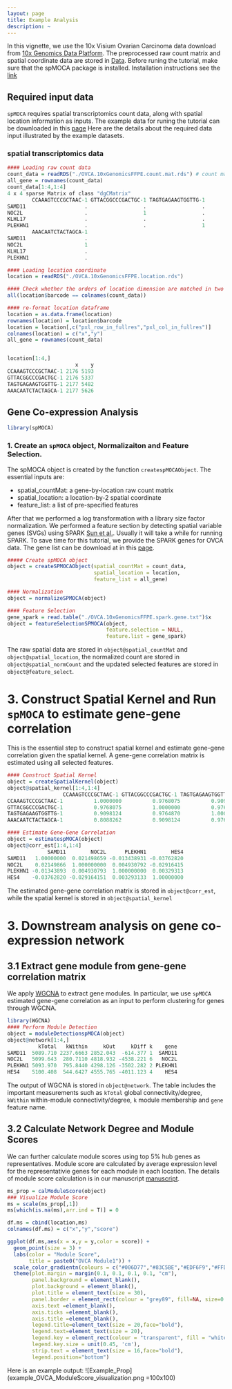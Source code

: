 ```yaml
---
layout: page
title: Example Analysis
description: ~
---
```

In this vignette, we use the 10x Visium Ovarian Carcinoma data download from [10x Genomics Data Platform](https://www.10xgenomics.com/datasets/human-ovarian-cancer-1-standard). The preprocessed raw count matrix and spatial coordinate data are stored in [Data](https://yma-lab.github.io/spMOCA/tree/main/data). Before runing the tutorial, make sure that the spMOCA package is installed. Installation instructions see the [link](https://yma-lab.github.io/spMOCA/documentation/02_installation.html)

## Required input data
`spMOCA` requires spatial transcriptomics count data, along with spatial location information as inputs. The example data for runing the tutorial can be downloaded in this [page](https://yma-lab.github.io/spMOCA/documentation/03_data.html)
Here are the details about the required data input illustrated by the example datasets. 

### spatial transcriptomics data
```r
#### Loading raw count data
count_data = readRDS("./OVCA.10xGenomicsFFPE.count.mat.rds") # count matrix
all_gene = rownames(count_data)
count_data[1:4,1:4]
4 x 4 sparse Matrix of class "dgCMatrix"
        CCAAAGTCCCGCTAAC-1 GTTACGGCCCGACTGC-1 TAGTGAGAAGTGGTTG-1
SAMD11                   .                  .                  .
NOC2L                    .                  1                  .
KLHL17                   .                  .                  .
PLEKHN1                  .                  .                  1
        AAACAATCTACTAGCA-1
SAMD11                   .
NOC2L                    1
KLHL17                   .
PLEKHN1                  .

#### Loading location coordinate
location = readRDS("./OVCA.10xGenomicsFFPE.location.rds")

#### Check whether the orders of location dimension are matched in two matrix
all(location$barcode == colnames(count_data))

#### re-format location dataframe
location = as.data.frame(location)
rownames(location) = location$barcode
location = location[,c("pxl_row_in_fullres","pxl_col_in_fullres")]
colnames(location) = c("x","y")
all_gene = rownames(count_data)


location[1:4,]
                      x    y
CCAAAGTCCCGCTAAC-1 2176 5193
GTTACGGCCCGACTGC-1 2176 5337
TAGTGAGAAGTGGTTG-1 2177 5482
AAACAATCTACTAGCA-1 2177 5626
```

## Gene Co-expression Analysis
```r
library(spMOCA)
``` 
### 1. Create an `spMOCA` object, Normalizaiton and Feature Selection.
The spMOCA object is created by the function `createspMOCAObject`. The essential inputs are:
- spatial_countMat: a gene-by-location raw count matrix
- spatial_location: a location-by-2 spatial coordinate
- feature_list: a list of pre-specified features

After that we performed a log transformation with a library size factor normalization. We performed a feature section by detecting spatial variable genes (SVGs) using SPARK [Sun et al.](https://www.nature.com/articles/s41592-019-0701-7). Usually it will take a while for running SPARK. To save time for this tutorial, we provide the SPARK genes for OVCA data. The gene list can be download at in this [page](https://yma-lab.github.io/spMOCA/documentation/03_data.html).

```r
##### Create spMOCA object
object = createSPMOCAObject(spatial_countMat = count_data,
                            spatial_location = location,
                            feature_list = all_gene)

#### Normalization
object = normalizeSPMOCA(object)

#### Feature Selection
gene_spark = read.table("./OVCA.10xGenomicsFFPE.spark.gene.txt")$x
object = featureSelectionSPMOCA(object,
                                feature.selection = NULL,
                                feature.list = gene_spark)
```
The raw spatial data are stored in `object@spatial_countMat` and `object@spatial_location`, the normalized count are stored in `object@spatial_normCount` and the updated selected features are stored in `object@feature_select`. 

# 3. Construct Spatial Kernel and Run `spMOCA` to estimate gene-gene correlation
This is the essential step to construct spatial kernel and estimate gene-gene correlation given the spatial kernel. A gene-gene correlation matrix is estimated using all selected features.

```r
#### Construct Spatial Kernel
object = createSpatialKernel(object)
object@spatial_kernel[1:4,1:4]
                  CCAAAGTCCCGCTAAC-1 GTTACGGCCCGACTGC-1 TAGTGAGAAGTGGTTG-1 AAACAATCTACTAGCA-1
CCAAAGTCCCGCTAAC-1          1.0000000          0.9768075          0.9098124          0.8088262
GTTACGGCCCGACTGC-1          0.9768075          1.0000000          0.9764870          0.9098124
TAGTGAGAAGTGGTTG-1          0.9098124          0.9764870          1.0000000          0.9768075
AAACAATCTACTAGCA-1          0.8088262          0.9098124          0.9768075          1.0000000

#### Estimate Gene-Gene Correlation
object = estimatespMOCA(object)
object@corr_est[1:4,1:4]
             SAMD11        NOC2L      PLEKHN1        HES4
SAMD11   1.00000000  0.021498659 -0.013438931 -0.03762820
NOC2L    0.02149866  1.000000000  0.004930792 -0.02916415
PLEKHN1 -0.01343893  0.004930793  1.000000000  0.00329313
HES4    -0.03762820 -0.029164151  0.003293133  1.00000000
```
The estimated gene-gene correlation matrix is stored in `object@corr_est`, while the spatial kernel is stored in `object@spatial_kernel`

# 3. Downstream analysis on gene co-expression network  

## 3.1 Extract gene module from gene-gene correlation matrix

We apply [WGCNA](https://bmcbioinformatics.biomedcentral.com/articles/10.1186/1471-2105-9-559) to extract gene modules. In particular, we use `spMOCA` estimated gene-gene correlation  as an input to perform clustering for genes through WGCNA.
```r
library(WGCNA)
#### Perform Module Detection
object = moduleDetectionspMOCA(object)
object@network[1:4,]
          kTotal   kWithin     kOut     kDiff k    gene
SAMD11  5089.710 2237.6663 2852.043  -614.377 1  SAMD11
NOC2L   5099.643  280.7110 4818.932 -4538.221 6   NOC2L
PLEKHN1 5093.970  795.8440 4298.126 -3502.282 2 PLEKHN1
HES4    5100.408  544.6427 4555.765 -4011.123 4    HES4
```
The output of WGCNA is stored in `object@network`. The table includes the important measurements such as `kTotal` global connectivity/degree, `kWithin` within-module connectivity/degree, `k` module membership and `gene` feature name.

## 3.2 Calculate Network Degree and Module Scores

We can further calculate module scores using top 5% hub genes as representatives. Module score are calculated by average expression level for the representativie genes for each module in each location. The details of module score calculation is in our manuscript [manuscript](link). 

```r
ms_prop = calModuleScore(object)
### Visualize Module Score
ms = scale(ms_prop[,1])
ms[which(is.na(ms),arr.ind = T)] = 0

df.ms = cbind(location,ms)
colnames(df.ms) = c("x","y","score")

ggplot(df.ms,aes(x = x,y = y,color = score)) +
  geom_point(size = 3) +
  labs(color = "Module Score",
       title = paste0("OVCA Module1")) +
  scale_color_gradientn(colours = c("#006D77","#83C5BE","#EDF6F9","#FFDDD2","#E29578")) +
  theme(plot.margin = margin(0.1, 0.1, 0.1, 0.1, "cm"),
        panel.background = element_blank(),
        plot.background = element_blank(),
        plot.title = element_text(size = 30),
        panel.border = element_rect(colour = "grey89", fill=NA, size=0.5),
        axis.text =element_blank(),
        axis.ticks =element_blank(),
        axis.title =element_blank(),
        legend.title=element_text(size = 20,face="bold"),
        legend.text=element_text(size = 20),
        legend.key = element_rect(colour = "transparent", fill = "white"),
        legend.key.size = unit(0.45, 'cm'),
        strip.text = element_text(size = 16,face="bold"),
        legend.position="bottom")
```
Here is an example output: 
![Example_Prop](example_OVCA_ModuleScore_visualization.png =100x100)


